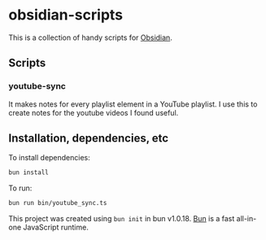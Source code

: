 # obsidian-scripts

This is a collection of handy scripts for [Obsidian](https://obsidian.md).

## Scripts

### youtube-sync

It makes notes for every playlist element in a YouTube playlist.
I use this to create notes for the youtube videos I found useful.




## Installation, dependencies, etc

To install dependencies:

```bash
bun install
```

To run:

```bash
bun run bin/youtube_sync.ts
```

This project was created using `bun init` in bun v1.0.18. [Bun](https://bun.sh) is a fast all-in-one JavaScript runtime.
